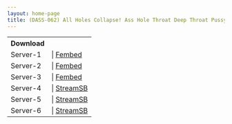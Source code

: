 ```yaml
---
layout: home-page
title: (DASS-062) All Holes Collapse! Ass Hole Throat Deep Throat Pussy No Questions Asked – Vicious 3-Point FUCK – You’re Serving as an Educator and a Respectable Meat Poultice, Yuria Yoshine!
---
```


<table><tbody>
<tr>
<th>Download</th>
</tr>
<tr>
<td>Server-1</td>
<td>| <a href="https://watchjavnow.xyz/f/e-7gls-j487rnrd" target="_blank">Fembed</a></td>
</tr>
<tr>
<td>Server-2</td>
<td>| <a href="https://cloudrls.com/f/lzyg4fnmp3255km" target="_blank">Fembed</a></td>
</tr>
<tr>
<td>Server-3</td>
<td>| <a href="https://javhdfree.icu/f/6wk23h0740g1qy2" target="_blank">Fembed</a></td>
</tr>
<tr>
<td>Server-4</td>
<td>| <a href="https://javside.com/d/f10hypcn5ddz.html" target="_blank">StreamSB</a></td>
</tr>
<tr>
<td>Server-5</td>
<td>| <a href="https://sblanh.com/d/4x3wpr4zge1j.html" target="_blank">StreamSB</a></td>
</tr>
<tr>
<td>Server-6</td>
<td>| <a href="https://playerls.com/d/3fklncqytn6i.html" target="_blank">StreamSB</a></td>
</tr>
</tbody></table>
